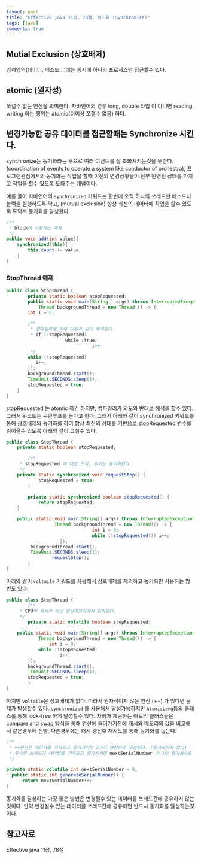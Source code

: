```yaml
---
layout: post
title: "Effective java 11장, 78절, 동기화 (Synchronize)"
tags: [java]
comments: true
---
```


## Mutial Exclusion (상호배제)

임계영역(데이터, 메소드…)에는 동시에 하나의 프로세스만 접근할수 있다.

## atomic (원자성)

쪼갤수 없는 연산을 의미한다. 자바언어의 경우 long, double 타입 이 아니면 reading, writing 하는 행위는 atomic(더이상 쪼갤수 없음) 하다.

## 변경가능한 공유 대이터를 접근할때는 Synchronize 시킨다.

synchronize는 동기화라는 뜻으로 여러 이벤트를 잘 조화시키는것을 뜻한다. (coordination of events to operate a system like conductor of orchestra), 프로그램관점에서의 동기화는 작업을 할때 이전의 변경상황들이 전부 반영된 상태를 가지고 작업을 할수 있도록 도와주는 개념이다.

예를 들어 자바언어의  `synchronized` 키워드는 한번에 오직 하나의 쓰레드만 메소드나 블럭을 실행하도록 막고, (mutual exclusion) 항상 최신의 데이터에 작업을 할수 있도록 도와서 동기화를 달성한다.

```java
/**
 * block에 사용하는 예제
 */
public void add(int value){
	synchronized(this){
		this.count += value;
	}
}
```

### StopThread 예제

```java
public class StopThread {
		private static boolean stopRequested;
		public static void main(String[] args) throws InterruptedException {
		    Thread backgroundThread = new Thread(() -> {
        int i = 0;

        /**
         * 컴파일러에 의해 다음과 같이 해석된다.
         * if (!stopRequested)
				      while (true)
								i++;
         */
        while (!stopRequested)
           i++;
        });
        backgroundThread.start();
        TimeUnit.SECONDS.sleep(1);
        stopRequested = true;
    }
}
```

stopRequested 는 atomic 하긴 하지만,  컴파일러가 의도와 반대로 해석을 할수 있다. 그래서 위코드는 무한루프를 돈다고 한다. 그래서 아래와 같이 synchronized 키워드를 통해 상호배제와 동기화를 하여 항상 최신의 상태를 기반으로 stopRequested 변수를 읽어올수 있도록 아래와 같이 고칠수 있다.

```java
public class StopThread {
    private static boolean stopRequested;

		/**
     * stopRequested 에 대한 쓰기, 읽기는 동기화된다.
     */
    private static synchronized void requestStop() {
		    stopRequested = true;
		}

		private static synchronized boolean stopRequested() {
		    return stopRequested;
    }

    public static void main(String[] args) throws InterruptedException {
			      Thread backgroundThread = new Thread(() -> {
								int i = 0;
								while (!stopRequested()) i++;
				    });
         backgroundThread.start();
         TimeUnit.SECONDS.sleep(1);
				 requestStop(); 
		}
}
```

아래와 같이 `voltaile` 키워드를 사용해서 상호배제를 제외하고 동기화만 사용하는 방법도 있다. 

```java
public class StopThread {
		/**
     * CPU의 캐시가 아닌 항상메모리에서 읽어온다.
     */
		private static volatile boolean stopRequested;

    public static void main(String[] args) throws InterruptedException {
		    Thread backgroundThread = new Thread(() -> {
		        int i = 0;
            while (!stopRequested)
		            i++;
        });
        backgroundThread.start();
        TimeUnit.SECONDS.sleep(1);
        stopRequested = true;
		}
}
```

하지만 `voltaile`은 상호배제가 없다. 따라서 원자적이지 않은 연산 (++) 가 있다면 문제가 발생할수 있다. `synchronized` 를 사용해서 달성가능하지만 `AtomicLong`등의 클래스를 통해 lock-free 하게 달성할수 있다. 자바가 제공하는 아토믹 클래스들은 compare and swap 방식을 통해 연산에 들어가기전에 캐시와 메모리의 값을 비교해서 같은경우에 진행, 다른경우에는 캐시 갱신후 재시도를 통해 동기화를 돕는다.

```java
/**
 * ++연산은 데이터를 가져오고 증가시키는 2가지 연산으로 구성된다. (원자적이지 않다)
 * 두개의 쓰레드가 데이터를 가져오고 증가시키면 nextSerialNumber 가 1만 증가될수도 있다!
 */

private static volatile int nextSerialNumber = 0;
  public static int generateSerialNumber() {
      return nextSerialNumber++;
}
```

동기화를 달성하는 가장 좋은 방법은 변경될수 있는 데이터를 쓰레드간에 공유하지 않는것이다. 만약  변경될수 있는 데이터를 쓰레드간에 공유하면 반드시 동기화를 달성하는것이다.

## 참고자료

Effective java 11장, 78절